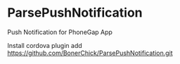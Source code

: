 ParsePushNotification
============

Push Notification for PhoneGap App

Install
cordova plugin add https://github.com/BonerChick/ParsePushNotification.git
